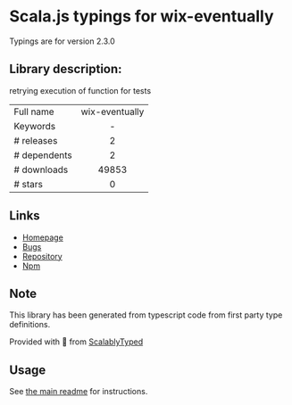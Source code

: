 
# Scala.js typings for wix-eventually

Typings are for version 2.3.0

## Library description:
retrying execution of function for tests

|                    |                 |
| ------------------ | :-------------: |
| Full name          | wix-eventually |
| Keywords           | - |
| # releases         | 2 |
| # dependents       | 2 |
| # downloads        | 49853 |
| # stars            | 0 |

## Links
- [Homepage](https://github.com/wix/wix-eventually)
- [Bugs](https://github.com/wix/wix-eventually/issues)
- [Repository](https://github.com/wix/wix-eventually)
- [Npm](https://www.npmjs.com/package/wix-eventually)
    


## Note
This library has been generated from typescript code from first party type definitions.

Provided with :purple_heart: from [ScalablyTyped](https://github.com/oyvindberg/ScalablyTyped)

## Usage
See [the main readme](../../readme.md) for instructions.


